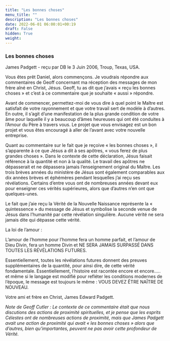```yaml
---
title: "Les bonnes choses"
menu_title: ""
description: "Les bonnes choses"
date: 2022-06-01 06:00:01+00:19
draft: False
hidden: True
weight:
---
```

### Les bonnes choses

James Padgett - reçu par DB le 3 Juin 2006, Troup, Texas, USA.

Vous êtes prêt Daniel, alors commençons. Je voudrais répondre aux commentaires de Geoff concernant ma réception des messages de mon frère aîné en Christ, Jésus. Geoff, tu as dit que j’avais « reçu les bonnes choses » et c’est à ce commentaire que je souhaite « aussi » répondre.

Avant de commencer, permettez-moi de vous dire à quel point le Maître est satisfait de votre rayonnement et que votre travail sert de modèle à d’autres. En outre, il s’agit d’une manifestation de la plus grande condition de votre âme pour laquelle il y a beaucoup d’âmes heureuses qui ont été conduites à l’Amour du Père à travers vous. Le projet que vous envisagez est un bon projet et vous êtes encouragé à aller de l’avant avec votre nouvelle entreprise.

Quant au commentaire sur le fait que je reçoive « les bonnes choses », il s’apparente à ce que Jésus a dit à ses apôtres, « vous ferez de plus grandes choses ». Dans le contexte de cette déclaration, Jésus faisait référence à la quantité et non à la qualité. Le travail des apôtres ne dépasserait et ne dépassera jamais l’enseignement original du Maître. Les trois brèves années du ministère de Jésus sont également comparables aux dix années brèves et éphémères pendant lesquelles j’ai reçu ses révélations. Certains d’entre vous ont de nombreuses années devant eux pour enseigner ces vérités supérieures, alors que d’autres n’en ont que quelques-unes.

Le fait que j’aie reçu la Vérité de la Nouvelle Naissance représente la « quintessence » du message de Jésus et symbolise la seconde venue de Jésus dans l’humanité par cette révélation singulière. Aucune vérité ne sera jamais dite qui dépasse cette vérité.

La loi de l’amour :

L’amour de l’homme pour l’homme fera un homme parfait, et l’amour de Dieu Divin, fera un homme Divin et NE SERA JAMAIS SURPASSÉ DANS TOUTES LES RÉVÉLATIONS FUTURES.

Essentiellement, toutes les révélations futures donnent des preuves supplémentaires de la quantité, pour ainsi dire, de cette vérité fondamentale. Essentiellement, l’histoire est racontée encore et encore….. et même si le langage est modifié pour refléter les conditions modernes de l’époque, le message est toujours le même : VOUS DEVEZ ÊTRE NAÎTRE DE NOUVEAU.

Votre ami et frère en Christ, James Edward Padgett.

*Note de Geoff Cutler :  Le contexte de ce commentaire était que nous discutions des actions de proximité spirituelles, et je pense que les esprits Célestes ont de nombreuses actions de proximité, mais que James Padgett avait une action de proximité qui avait « les bonnes choses » alors que d’autres, bien qu’importantes, peuvent ne pas avoir cette profondeur de Vérité.*
